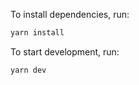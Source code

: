 To install dependencies, run:

```bash
yarn install
```

To start development, run:

```bash
yarn dev
```
